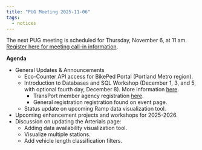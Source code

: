 ```yaml
---
title: "PUG Meeting 2025-11-06"
tags:
  - notices
---
```


The next PUG meeting is scheduled for Thursday, November 6, at 11 am. [Register here for meeting call-in information](https://pdx.zoom.us/meeting/register/kaOYtThwSUaT5lcrW3oAkQ#/registration).  

__Agenda__
- General Updates & Announcements
  - Eco-Counter API access for BikePed Portal (Portland Metro region).
  - Introduction to Databases and SQL Workshop (December 1, 3, and 5, with optional fourth day, December 8). More information [here](https://trec.pdx.edu/events/sql-workshop-dec-2025).
    - TransPort member agency registration [here](https://forms.gle/CCrz4BAxvzKcmGAk9).
    - General registration registration found on event page.
  - Status update on upcoming Ramp data visualization tool.
- Upcoming enhancement projects and workshops for 2025-2026.
- Discussion on updating the Arterials page:
  - Adding data availability visualization tool.
  - Visualize multiple stations.
  - Add vehicle length classification filters.
